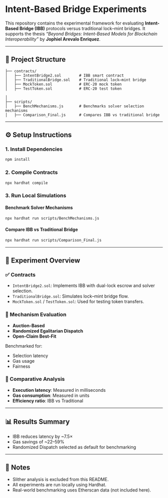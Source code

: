 # Intent-Based Bridge Experiments

This repository contains the experimental framework for evaluating **Intent-Based Bridge (IBB)** protocols versus traditional lock–mint bridges. It supports the thesis _“Beyond Bridges: Intent-Based Models for Blockchain Interoperability”_ by **Jophiel Arevalo Enriquez**.

---

## 📁 Project Structure

```
├── contracts/
│   ├── IntentBridge2.sol        # IBB smart contract
│   ├── TraditionalBridge.sol    # Traditional lock–mint bridge
│   ├── MockToken.sol            # ERC-20 mock token
│   ├── TestToken.sol            # ERC-20 test token

│
├── scripts/
│   ├── BenchMechanisms.js       # Benchmarks solver selection mechanisms
│   ├── Comparison_Final.js      # Compares IBB vs traditional bridge
```

---

## ⚙️ Setup Instructions

### 1. Install Dependencies
```bash
npm install
```

### 2. Compile Contracts
```bash
npx hardhat compile
```

### 3. Run Local Simulations
#### Benchmark Solver Mechanisms
```bash
npx hardhat run scripts/BenchMechanisms.js
```

#### Compare IBB vs Traditional Bridge
```bash
npx hardhat run scripts/Comparison_Final.js
```

---

## 🧪 Experiment Overview

### ✅ Contracts
- `IntentBridge2.sol`: Implements IBB with dual-lock escrow and solver selection.
- `TraditionalBridge.sol`: Simulates lock–mint bridge flow.
- `MockToken.sol` / `TestToken.sol`: Used for testing token transfers.

### 🧠 Mechanism Evaluation
- **Auction-Based**
- **Randomized Egalitarian Dispatch**
- **Open-Claim Best-Fit**

Benchmarked for:
- Selection latency
- Gas usage
- Fairness

### 🔬 Comparative Analysis
- **Execution latency**: Measured in milliseconds
- **Gas consumption**: Measured in units
- **Efficiency ratio**: IBB vs Traditional

---

## 📊 Results Summary
- IBB reduces latency by ~7.5×
- Gas savings of ~22–59%
- Randomized Dispatch selected as default for benchmarking

---

## 📌 Notes
- Slither analysis is excluded from this README.
- All experiments are run locally using Hardhat.
- Real-world benchmarking uses Etherscan data (not included here).
